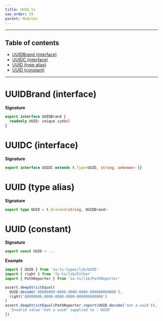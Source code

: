 ```yaml
---
title: UUID.ts
nav_order: 29
parent: Modules
---
```


---

<h2 class="text-delta">Table of contents</h2>

- [UUIDBrand (interface)](#uuidbrand-interface)
- [UUIDC (interface)](#uuidc-interface)
- [UUID (type alias)](#uuid-type-alias)
- [UUID (constant)](#uuid-constant)

---

# UUIDBrand (interface)

**Signature**

```ts
export interface UUIDBrand {
  readonly UUID: unique symbol
}
```

# UUIDC (interface)

**Signature**

```ts
export interface UUIDC extends t.Type<UUID, string, unknown> {}
```

# UUID (type alias)

**Signature**

```ts
export type UUID = t.Branded<string, UUIDBrand>
```

# UUID (constant)

**Signature**

```ts
export const UUID = ...
```

**Example**

```ts
import { UUID } from 'io-ts-types/lib/UUID'
import { right } from 'fp-ts/lib/Either'
import { PathReporter } from 'io-ts/lib/PathReporter'

assert.deepStrictEqual(
  UUID.decode('00000000-0000-0000-0000-000000000000'),
  right('00000000-0000-0000-0000-000000000000')
)
assert.deepStrictEqual(PathReporter.report(UUID.decode('not a uuid')), [
  'Invalid value "not a uuid" supplied to : UUID'
])
```
